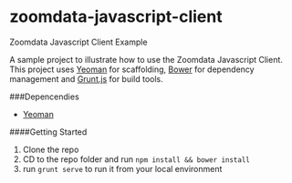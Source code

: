 zoomdata-javascript-client
==========================

Zoomdata Javascript Client Example

A sample project to illustrate how to use the Zoomdata Javascript Client. This project uses [Yeoman](http://yeoman.io/) for scaffolding, [Bower](http://bower.io/) for dependency management and [Grunt.js](http://gruntjs.com/) for build tools.

###Depencendies
* [Yeoman](http://yeoman.io/)

####Getting Started
1. Clone the repo
2. CD to the repo folder and run ```npm install && bower install```
3. run ```grunt serve``` to run it from your local environment
